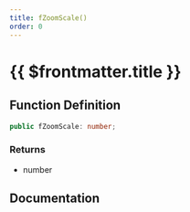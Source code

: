 ```yaml
---
title: fZoomScale()
order: 0
---
```


# {{ $frontmatter.title }}

## Function Definition

```ts
public fZoomScale: number;
```

### Returns

* number

## Documentation

<!--@include: ./parts/fZoomScale.md-->
